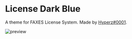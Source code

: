 # License Dark Blue
A theme for FAXES License System. Made by [Hyperz#0001](https://store.hyperz.net/discord).

![preview](https://cdn.hyperz.net/u/main/QjXL97M.png)
